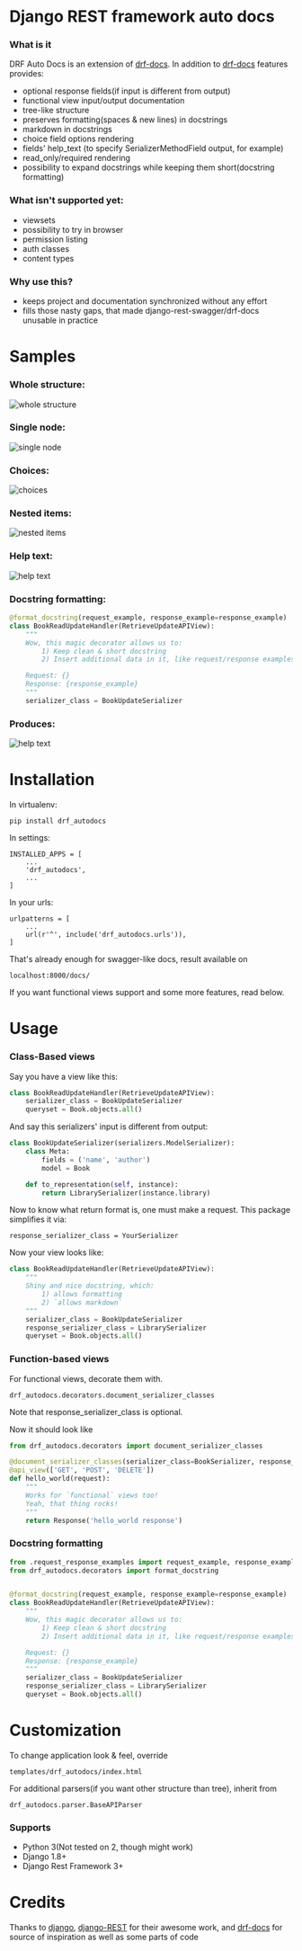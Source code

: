 # Django REST framework auto docs
### What is it
DRF Auto Docs is an extension of [drf-docs](https://github.com/manosim/django-rest-framework-docs).
In addition to [drf-docs](https://github.com/manosim/django-rest-framework-docs) features provides:

 * optional response fields(if input is different from output)
 * functional view input/output documentation
 * tree-like structure
 * preserves formatting(spaces & new lines) in docstrings
 * markdown in docstrings
 * choice field options rendering
 * fields' help_text (to specify SerializerMethodField output, for example)
 * read_only/required rendering
 * possibility to expand docstrings while keeping them short(docstring formatting)

### What isn't supported yet:

 * viewsets
 * possibility to try in browser
 * permission listing
 * auth classes
 * content types

### Why use this?

 * keeps project and documentation synchronized without any effort
 * fills those nasty gaps, that made django-rest-swagger/drf-docs unusable in practice



# Samples

### Whole structure:

![whole structure](http://joxi.net/LmGnYqhelBEWrl.jpg)

### Single node:

![single node](http://joxi.net/E2ppYWh9GvEW2Y.jpg)

### Choices:

![choices](http://joxi.net/12M5L7CMkgyb2J.jpg)

### Nested items:

![nested items](http://joxi.net/brRK3EhJOBZdm1.jpg)

### Help text:

![help text](http://joxi.net/n2YXyRsoekWNm6.jpg)

### Docstring formatting:

```python
@format_docstring(request_example, response_example=response_example)
class BookReadUpdateHandler(RetrieveUpdateAPIView):
    """
    Wow, this magic decorator allows us to:
        1) Keep clean & short docstring
        2) Insert additional data in it, like request/response examples

    Request: {}
    Response: {response_example}
    """
    serializer_class = BookUpdateSerializer
```

### Produces:

![help text](http://joxi.net/1A5GqQTnbkbRmE.jpg)


# Installation
In virtualenv:

    pip install drf_autodocs

In settings:

    INSTALLED_APPS = [
        ...
        'drf_autodocs',
        ...
    ]

In your urls:

    urlpatterns = [
        ...
        url(r'^', include('drf_autodocs.urls')),
    ]


That's already enough for swagger-like docs,
result available on

`localhost:8000/docs/`

If you want functional views support and some more features, read below.

# Usage

### Class-Based views
Say you have a view like this:
```python
class BookReadUpdateHandler(RetrieveUpdateAPIView):
    serializer_class = BookUpdateSerializer
    queryset = Book.objects.all()
```

And say this serializers' input is different from output:
```python
class BookUpdateSerializer(serializers.ModelSerializer):
    class Meta:
        fields = ('name', 'author')
        model = Book

    def to_representation(self, instance):
        return LibrarySerializer(instance.library)
```

Now to know what return format is, one must make a request.
This package simplifies it via:

`response_serializer_class = YourSerializer`

Now your view looks like:
```python
class BookReadUpdateHandler(RetrieveUpdateAPIView):
    """
    Shiny and nice docstring, which:
        1) allows formatting
        2) `allows markdown`
    """
    serializer_class = BookUpdateSerializer
    response_serializer_class = LibrarySerializer
    queryset = Book.objects.all()
```

### Function-based views

For functional views, decorate them with.

`drf_autodocs.decorators.document_serializer_classes`

Note that response_serializer_class is optional.

Now it should look like
```python
from drf_autodocs.decorators import document_serializer_classes

@document_serializer_classes(serializer_class=BookSerializer, response_serializer_class=LibrarySerializer)
@api_view(['GET', 'POST', 'DELETE'])
def hello_world(request):
    """
    Works for `functional` views too!
    Yeah, that thing rocks!
    """
    return Response('hello_world response')
```

### Docstring formatting

```python
from .request_response_examples import request_example, response_example
from drf_autodocs.decorators import format_docstring


@format_docstring(request_example, response_example=response_example)
class BookReadUpdateHandler(RetrieveUpdateAPIView):
    """
    Wow, this magic decorator allows us to:
        1) Keep clean & short docstring
        2) Insert additional data in it, like request/response examples

    Request: {}
    Response: {response_example}
    """
    serializer_class = BookUpdateSerializer
    response_serializer_class = LibrarySerializer
    queryset = Book.objects.all()
```


# Customization
To change application look & feel, override

`templates/drf_autodocs/index.html`


For additional parsers(if you want other structure than tree), inherit from

 `drf_autodocs.parser.BaseAPIParser`



### Supports
  - Python 3(Not tested on 2, though might work)
  - Django 1.8+
  - Django Rest Framework 3+


# Credits
Thanks to [django](http://djangoproject.com), [django-REST](http://www.django-rest-framework.org/) for their awesome work,
and [drf-docs](https://github.com/manosim/django-rest-framework-docs) for source of inspiration as well as some parts of code
